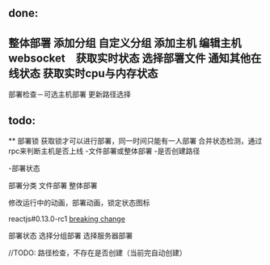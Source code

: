 ## done:
整体部署
添加分组
自定义分组
添加主机
编辑主机
websocket　获取实时状态
选择部署文件
通知其他在线状态
获取实时cpu与内存状态
-
部署检查－可选主机部署
更新路径选择
## todo:

** 部署锁
获取锁才可以进行部署，同一时间只能有一人部署
合并状态检测，通过rpc来判断主机是否上线
-文件部署或整体部署
-是否创建路径

-部署状态

部署分类
  文件部署
  整体部署

修改运行中的动画，部署动画，锁定状态图标

reactjs#0.13.0-rc1 [breaking change](http://facebook.github.io/react/blog/2015/02/24/react-v0.13-rc1.html)


部署状态
选择分组部署
选择服务器部署

//TODO:
路径检查，不存在是否创建（当前完自动创建）
